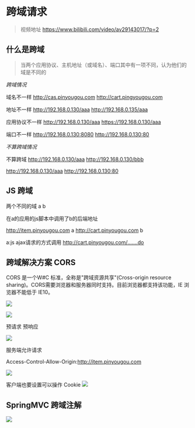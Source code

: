 # 跨域请求

> 视频地址 https://www.bilibili.com/video/av29143017/?p=2

## 什么是跨域

> 当两个应用协议、主机地址（或域名）、端口其中有一项不同，认为他们的域是不同的

*跨域情况*

域名不一样
http://cas.pinyougou.com
http://cart.pingyougou.com

地址不一样
http://192.168.0.130/aaa
http://192.168.0.135/aaa

应用协议不一样
http://192.168.0.130/aaa
https://192.168.0.130/aaa

端口不一样
http://192.168.0.130:8080
http://192.168.0.130:80

*不算跨域情况*

不算跨域
http://192.168.0.130/aaa
http://192.168.0.130/bbb

http://192.168.0.130/aaa
http://192.168.0.130:80


## JS 跨域

两个不同的域 a b

在a的应用的js脚本中调用了b的后端地址

http://item.pinyougou.com  a
http://cart.pinyougou.com  b

a:js
ajax请求的方式调用
http://cart.pinyougou.com/.......do


## 跨域解决方案 CORS

CORS 是一个W#C 标准，全称是"跨域资源共享"(Cross-origin resource sharing)。CORS需要浏览器和服务器同时支持。目前浏览器都支持该功能，IE 浏览器不能低于 IE10。

![](http://ww4.sinaimg.cn/large/006tNc79ly1g359jugr2jj30hf08eaar.jpg)

![](http://ww1.sinaimg.cn/large/006tNc79ly1g359ks3ijvj30df0c2aab.jpg)

预请求
预响应

![](http://ww1.sinaimg.cn/large/006tNc79ly1g359lwortvj30h60ect9h.jpg)

服务端允许请求

Access-Control-Allow-Origin:http://item.pinyougou.com

![](http://ww3.sinaimg.cn/large/006tNc79ly1g359qi27uaj30tt0cimyp.jpg)

客户端也要设置可以操作 Cookie
![](http://ww3.sinaimg.cn/large/006tNc79ly1g359rnhzgyj30qh0dlwfq.jpg)


## SpringMVC 跨域注解

![](http://ww2.sinaimg.cn/large/006tNc79ly1g359u7v9ssj30r00e5taq.jpg)






